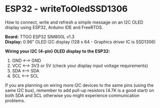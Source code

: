 # ESP32 - writeToOledSSD1306

How to connect, write and refresh a simple message on an I2C OLED display using ESP32, Arduino IDE and FreeRTOS. 

**Board:** TTGO ESP32 SIM800L v1.3   
**Display:** 0.96" OLED I2C display (128 x 64 - Graphics driver IC is SSD1306) 

**Wiring your I2C (4-pin) OLED display to the ESP32:**

1. GND <--> GND
2. VCC <--> 3V3 or 5V (check your display input voltage requirements)
3. SDA <--> SDA
4. SCL <--> SCL

If you are planning on wiring more I2C devices to the same pins (using the same I2C bus), remember to add pull-up resistors (4.7K is a good start) on both SDA and SCL otherwise you might experience communication problems. 
 

